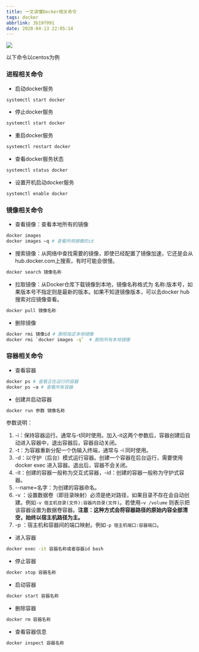 ```yaml
---
title: 一文读懂Docker相关命令
tags: docker
abbrlink: 3b19f091
date: 2020-04-13 22:05:14
---
```


![](https://halo-1257208482.image.myqcloud.com/202204051744892.jpeg!webp)

<!--more-->

以下命令以centos为例

### 进程相关命令

- 启动docker服务

```bash
systemctl start docker
```

- 停止docker服务

```bash
systemctl start docker
```

- 重启docker服务

```bash
systemctl restart docker
```

- 查看docker服务状态

```bash
systemctl status docker
```

- 设置开机启动docker服务

```bash
systemctl enable docker
```

### 镜像相关命令

- 查看镜像：查看本地所有的镜像

```bash
docker images
docker images –q # 查看所用镜像的id
```

- 搜索镜像：从网络中查找需要的镜像，即使已经配置了镜像加速，它还是会从hub.docker.com上搜索，有时可能会很慢。

```bash
docker search 镜像名称
```

- 拉取镜像：从Docker仓库下载镜像到本地，镜像名称格式为 名称:版本号，如果版本号不指定则是最新的版本。如果不知道镜像版本，可以去docker hub 搜索对应镜像查看。

```bash
docker pull 镜像名称
```

- 删除镜像

```bash
docker rmi 镜像id # 删除指定本地镜像
docker rmi `docker images -q`  # 删除所有本地镜像
```

### 容器相关命令

- 查看容器

```bash
docker ps # 查看正在运行的容器
docker ps –a # 查看所有容器
```

- 创建并启动容器

```bash
docker run 参数 镜像名称
```

参数说明：

1. -i：保持容器运行。通常与-t同时使用。加入-it这两个参数后，容器创建后自动进入容器中，退出容器后，容器自动关闭。
2. -t：为容器重新分配一个伪输入终端，通常与 -i 同时使用。
3. -d：以守护（后台）模式运行容器。创建一个容器在后台运行，需要使用docker exec 进入容器。退出后，容器不会关闭。
4. -it：创建的容器一般称为交互式容器，-id：创建的容器一般称为守护式容器。
5. --name=名字：为创建的容器命名。
6. -v ：设置数据卷（即目录映射）必须是绝对路径，如果目录不存在会自动创建。例如`-v 宿主机目录(文件):容器内目录(文件)`。若使用`–v /volume` 则表示把该容器设置为数据卷容器。**注意：这种方式会将容器路径的原始内容全部清空，始终以宿主机路径为主。**
7. -p ：宿主机和容器间的端口映射。例如`-p 宿主机端口:容器端口`。

- 进入容器

```bash
docker exec -it 容器名称或者容器id bash 
```

- 停止容器

```bash
docker stop 容器名称
```

- 启动容器

```bash
docker start 容器名称
```

- 删除容器

```bash
docker rm 容器名称
```

- 查看容器信息

```bash
docker inspect 容器名称
```


